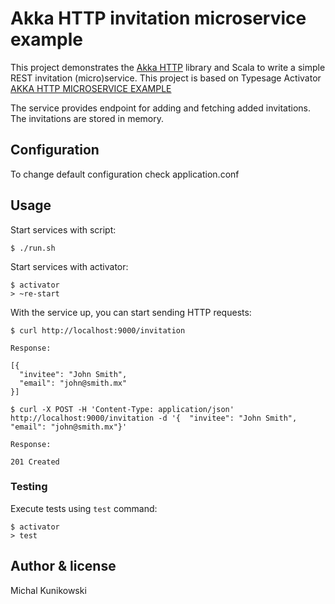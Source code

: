 # Akka HTTP invitation microservice example

This project demonstrates the [Akka HTTP](http://doc.akka.io/docs/akka-stream-and-http-experimental/current/scala.html) 
library and Scala to write a simple REST invitation (micro)service. 
This project is based on Typesage Activator [AKKA HTTP MICROSERVICE EXAMPLE](http://www.typesafe.com/activator/template/akka-http-microservice)

The service provides endpoint for adding and fetching added invitations.
The invitations are stored in memory.

## Configuration

To change default configuration check application.conf

## Usage

Start services with script:

```
$ ./run.sh
```


Start services with activator:

```
$ activator
> ~re-start
```

With the service up, you can start sending HTTP requests:

```
$ curl http://localhost:9000/invitation
 
Response:
 
[{
  "invitee": "John Smith",
  "email": "john@smith.mx"
}]
```

```
$ curl -X POST -H 'Content-Type: application/json' http://localhost:9000/invitation -d '{  "invitee": "John Smith", "email": "john@smith.mx"}'

Response:

201 Created

```

### Testing

Execute tests using `test` command:

```
$ activator
> test
```

## Author & license
Michal Kunikowski

